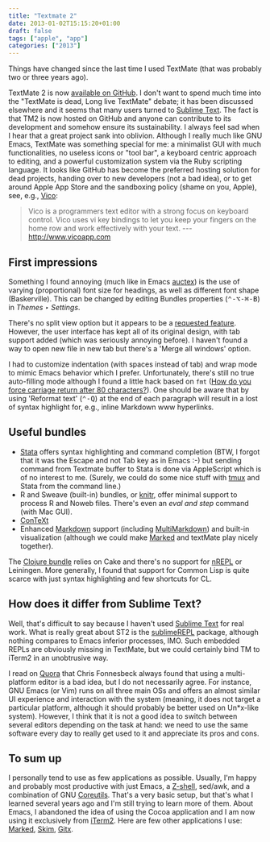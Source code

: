 ```yaml
---
title: "Textmate 2"
date: 2013-01-02T15:15:20+01:00
draft: false
tags: ["apple", "app"]
categories: ["2013"]
---
```


Things have changed since the last time I used TextMate (that was probably two or three years ago). 

TextMate 2 is now [available on GitHub](https://github.com/textmate/textmate). I don't want to spend much time into the "TextMate is dead, Long live TextMate" debate; it has been discussed elsewhere and it seems that many users turned to [Sublime Text](http://www.sublimetext.com). The fact is that TM2 is now hosted on GitHub and anyone can contribute to its development and somehow ensure its sustainability. I always feel sad when I hear that a great project sank into oblivion. Although I really much like GNU Emacs, TextMate was something special for me: a minimalist GUI with much functionalities, no useless icons or "tool bar", a keyboard centric approach to editing, and a powerful customization system via the Ruby scripting language. It looks like GitHub has become the preferred hosting solution for dead projects, handing over to new developers (not a bad idea), or to get around Apple App Store and the sandboxing policy (shame on you, Apple), see, e.g., [Vico](http://blog.vicoapp.com/2012/07/Vico-is-dead-Long-live-Vico):

> Vico is a programmers text editor with a strong focus on keyboard control. Vico uses vi key bindings to let you keep your fingers on the home row and work effectively with your text. --- <http://www.vicoapp.com>

## First impressions

Something I found annoying (much like in Emacs [auctex](http://www.gnu.org/software/auctex/)) is the use of varying (proportional) font size for headings, as well as different font shape (Baskerville). This can be changed by editing Bundles properties (<kbd>⌃-⌥-⌘-B</kbd>) in *Themes ‣ Settings*. 

There's no split view option but it appears to be a [requested feature](https://github.com/textmate/textmate/issues/203). However, the user interface has kept all of its original design, with tab support added (which was seriously annoying before). I haven't found a way to open new file in new tab but there's a 'Merge all windows' option.

I had to customize indentation (with spaces instead of tab) and wrap mode to mimic Emacs behavior which I prefer. Unfortunately, there's still no true auto-filling mode although I found a little hack based on `fmt` ([How do you force carriage return after 80 characters?](http://bit.ly/U8QtqA)). One should be aware that by using 'Reformat text' (<kbd>⌃-Q</kbd>) at the end of each paragraph will result in a lost of syntax highlight for, e.g., inline Markdown www hyperlinks.

## Useful bundles

- [Stata](http://bylr.net/3/2010/10/stata-bundle-for-textmate/) offers syntax highlighting and command completion (BTW, I forgot that it was the Escape  and not Tab key as in Emacs :-) but sending command from Textmate buffer to Stata is done via AppleScript which is of no interest to me. (Surely, we could do some nice stuff with [tmux](http://tmux.sourceforge.net) and Stata from the command line.)
- R and Sweave (built-in) bundles, or [knitr](https://github.com/fonnesbeck/knitr.tmbundle), offer minimal support to process R and Noweb files. There's even an *eval and step* command (with Mac GUI).
- [ConTeXt](https://bitbucket.org/bernhard/textmate-context-bundle/)
- Enhanced [Markdown](https://github.com/fletcher/markdown.tmbundle) support (including [MultiMarkdown](http://fletcherpenney.net/multimarkdown/download/)) and built-in visualization (although we could make [Marked](http://markedapp.com) and textMate play nicely together).

The [Clojure bundle](https://github.com/swannodette/textmate-clojure) relies on Cake and there's no support for [nREPL](https://github.com/clojure/tools.nrepl) or Leiningen. More generally, I found that support for Common Lisp is quite scarce with just syntax highlighting and few shortcuts for CL.

## How does it differ from Sublime Text?

Well, that's difficult to say because I haven't used [Sublime Text](/post/sublime-text) for real work. What is really great about ST2 is the [sublimeREPL](https://github.com/wuub/SublimeREPL) package, although nothing compares to Emacs inferior processes, IMO. Such embedded REPLs are obviously missing in TextMate, but we could certainly bind TM to iTerm2 in an unobtrusive way.

I read on [Quora](http://www.quora.com/Chris-Fonnesbeck/answers/TextMate-text-editor) that Chris Fonnesbeck always found that using a multi-platform editor is a bad idea, but I do not necessarily agree. For instance, GNU Emacs (or Vim) runs on all three main OSs and offers an almost similar UI experience and interaction with the system (meaning, it does not target a particular platform, although it should probably be better used on Un*x-like system). However, I think that it is not a good idea to switch between several editors depending on the task at hand: we need to use the same software every day to really get used to it and appreciate its pros and cons.

## To sum up

I personally tend to use as few applications as possible. Usually, I'm happy and probably most productive with just Emacs, a [Z-shell](http://aliquote.org/memos/2012/07/24/upgrading-bash-and-zsh-on-os-x), sed/awk, and a combination of GNU [Coreutils](http://www.gnu.org/software/coreutils/). That's a very basic setup, but that's what I learned several years ago and I'm still trying to learn more of them. About Emacs, I abandoned the idea of using the Cocoa application and I am now using it exclusively from [iTerm2](http://www.iterm2.com/#/section/home). Here are few other applications I use: [Marked](http://markedapp.com), [Skim](http://skim-app.sourceforge.net), [Gitx](http://gitx.frim.nl).
